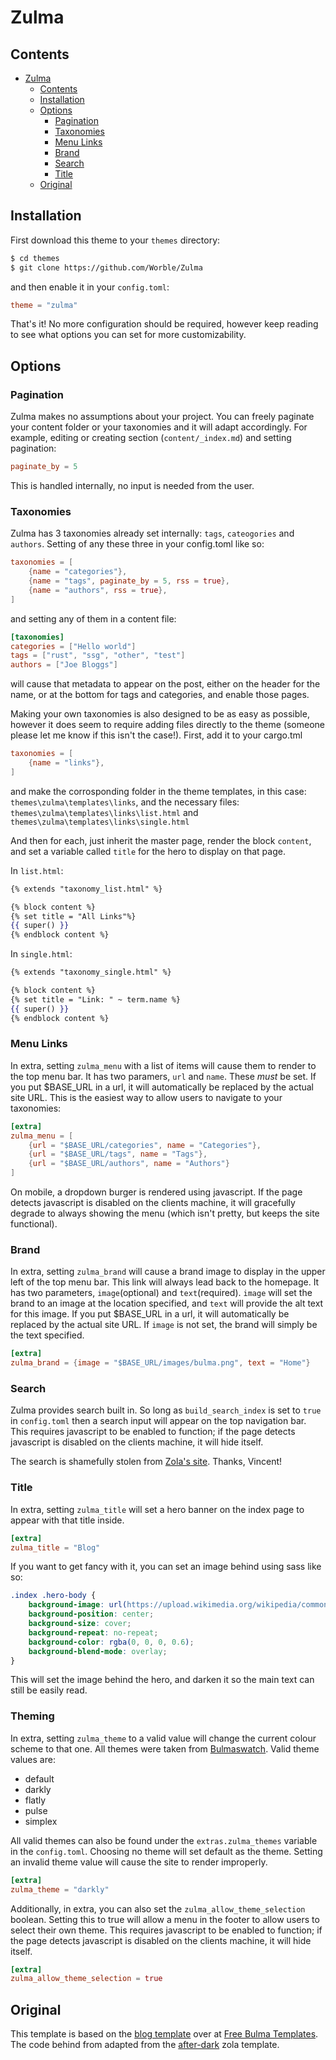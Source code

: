 # Zulma

## Contents

- [Zulma](#zulma)
  - [Contents](#contents)
  - [Installation](#installation)
  - [Options](#options)
    - [Pagination](#pagination)
    - [Taxonomies](#taxonomies)
    - [Menu Links](#menu-links)
    - [Brand](#brand)
    - [Search](#search)
    - [Title](#title)
  - [Original](#original)

## Installation
First download this theme to your `themes` directory:

```bash
$ cd themes
$ git clone https://github.com/Worble/Zulma
```
and then enable it in your `config.toml`:

```toml
theme = "zulma"
```

That's it! No more configuration should be required, however keep reading to see what options you can set for more customizability.

## Options

### Pagination
Zulma makes no assumptions about your project. You can freely paginate your content folder or your taxonomies and it will adapt accordingly. For example, editing or creating section (`content/_index.md`) and setting pagination:
```toml
paginate_by = 5
```
This is handled internally, no input is needed from the user.

### Taxonomies
Zulma has 3 taxonomies already set internally: `tags`, `cateogories` and `authors`. Setting of any these three in your config.toml like so:

```toml
taxonomies = [
    {name = "categories"},
    {name = "tags", paginate_by = 5, rss = true},
    {name = "authors", rss = true},
]
```

and setting any of them in a content file:

```toml
[taxonomies]
categories = ["Hello world"]
tags = ["rust", "ssg", "other", "test"]
authors = ["Joe Bloggs"]
```

will cause that metadata to appear on the post, either on the header for the name, or at the bottom for tags and categories, and enable those pages.

Making your own taxonomies is also designed to be as easy as possible, however it does seem to require adding files directly to the theme (someone please let me know if this isn't the case!). First, add it to your cargo.tml

```toml
taxonomies = [
    {name = "links"},
]
```

and make the corrosponding folder in the theme templates, in this case: `themes\zulma\templates\links`, and the necessary files: `themes\zulma\templates\links\list.html` and `themes\zulma\templates\links\single.html`

And then for each, just inherit the master page, render the block `content`, and set a variable called `title` for the hero to display on that page.

In `list.html`:
```handlebars
{% extends "taxonomy_list.html" %}

{% block content %}
{% set title = "All Links"%}
{{ super() }}
{% endblock content %}
```

In `single.html`:
```handlebars
{% extends "taxonomy_single.html" %}

{% block content %}
{% set title = "Link: " ~ term.name %}
{{ super() }}
{% endblock content %}
```

### Menu Links
In extra, setting `zulma_menu` with a list of items will cause them to render to the top menu bar. It has two paramers, `url` and `name`. These *must* be set. If you put $BASE_URL in a url, it will automatically be replaced by the actual site URL. This is the easiest way to allow users to navigate to your taxonomies:

```toml
[extra]
zulma_menu = [
    {url = "$BASE_URL/categories", name = "Categories"},
    {url = "$BASE_URL/tags", name = "Tags"},
    {url = "$BASE_URL/authors", name = "Authors"}
]
```

On mobile, a dropdown burger is rendered using javascript. If the page detects javascript is disabled on the clients machine, it will gracefully degrade to always showing the menu (which isn't pretty, but keeps the site functional).

### Brand
In extra, setting `zulma_brand` will cause a brand image to display in the upper left of the top menu bar. This link will always lead back to the homepage. It has two parameters, `image`(optional) and `text`(required). `image` will set the brand to an image at the location specified, and `text` will provide the alt text for this image. If you put $BASE_URL in a url, it will automatically be replaced by the actual site URL. If `image` is not set, the brand will simply be the text specified.

```toml
[extra]
zulma_brand = {image = "$BASE_URL/images/bulma.png", text = "Home"}
```

### Search
Zulma provides search built in. So long as `build_search_index` is set to `true` in `config.toml` then a search input will appear on the top navigation bar. This requires javascript to be enabled to function; if the page detects javascript is disabled on the clients machine, it will hide itself.

The search is shamefully stolen from [Zola's site](https://github.com/getzola/zola/blob/master/docs/static/search.js). Thanks, Vincent!

### Title
In extra, setting `zulma_title` will set a hero banner on the index page to appear with that title inside.

```toml
[extra]
zulma_title = "Blog"
```

If you want to get fancy with it, you can set an image behind using sass like so:
```scss
.index .hero-body {
    background-image: url(https://upload.wikimedia.org/wikipedia/commons/thumb/f/f6/Plum_trees_Kitano_Tenmangu.jpg/1200px-Plum_trees_Kitano_Tenmangu.jpg);
    background-position: center;
    background-size: cover;
    background-repeat: no-repeat;
    background-color: rgba(0, 0, 0, 0.6);
    background-blend-mode: overlay;
}
```
This will set the image behind the hero, and darken it so the main text can still be easily read.

### Theming
In extra, setting `zulma_theme` to a valid value will change the current colour scheme to that one. All themes were taken from [Bulmaswatch](https://jenil.github.io/bulmaswatch/). Valid theme values are:

- default
- darkly
- flatly
- pulse
- simplex

All valid themes can also be found under the `extras.zulma_themes` variable in the `config.toml`. Choosing no theme will set default as the theme. Setting an invalid theme value will cause the site to render improperly.

```toml
[extra]
zulma_theme = "darkly"
```

Additionally, in extra, you can also set the `zulma_allow_theme_selection` boolean. Setting this to true will allow a menu in the footer to allow users to select their own theme. This requires javascript to be enabled to function; if the page detects javascript is disabled on the clients machine, it will hide itself.

```toml
[extra]
zulma_allow_theme_selection = true
```

## Original
This template is based on the [blog template](https://dansup.github.io/bulma-templates/templates/blog.html) over at [Free Bulma Templates](https://dansup.github.io/bulma-templates/). The code behind from adapted from the [after-dark](https://github.com/getzola/after-dark/blob/master/README.md) zola template.